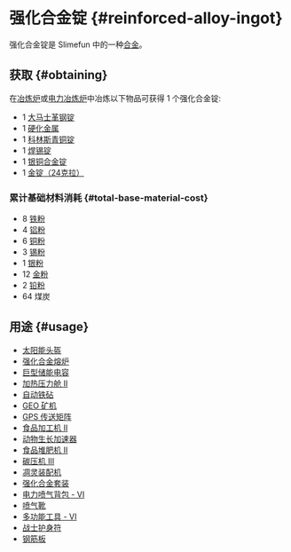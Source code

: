 # 强化合金锭 {#reinforced-alloy-ingot}

强化合金锭是 Slimefun 中的一种[合金](/Ingots#alloys)。

## 获取 {#obtaining}

在[冶炼炉](/Smeltery)或[电力冶炼炉](/Electric-Smeltery)中冶炼以下物品可获得 1 个强化合金锭:

* 1 [大马士革钢锭](/Damascus-Steel-Ingot)
* 1 [硬化金属](/Hardened-Metal)
* 1 [科林斯青铜锭](/Corinthian-Bronze-Ingot)
* 1 [焊锡锭](/Solder-Ingot)
* 1 [银铜合金锭](/Billon-Ingot)
* 1 [金锭（24克拉）](/Gold-Ingot#gold-ingot-24-carat)

### 累计基础材料消耗 {#total-base-material-cost}

* 8 [铁粉](/Iron-Dust)
* 4 [铝粉](/Aluminum-Dust)
* 6 [铜粉](/Copper-Dust)
* 3 [锡粉](/Tin-Dust)
* 1 [银粉](/Silver-Dust)
* 12 [金粉](/Gold-Dust)
* 2 [铅粉](/Lead-Dust)
* 64 煤炭

## 用途 {#usage}

* [太阳能头盔](/Technical-Gadgets#solar-helmet)
* [强化合金熔炉](/Enhanced-Furnaces)
* [巨型储能电容](/Energy-Capacitors)
* [加热压力舱 II](/Heated-Pressure-Chamber)
* [自动铁砧](/Auto-Anvil)
* [GEO 矿机](/GEO-Miner)
* [GPS 传送矩阵](/GPS-Teleporter-Matrix)
* [食品加工机 II](/Food-Fabricator)
* [动物生长加速器](/Animal-Growth-Accelerator)
* [食品堆肥机 II](/Food-Composter)
* [碳压机 III](/Carbon-Press)
* [凋灵装配机](/Wither-Assembler)
* [强化合金套装](/Armor#reinforced-armor-set)
* [电力喷气背包 - VI](/Jetpacks)
* [喷气靴](/Jet-Boots)
* [多功能工具 - VI](/Multi-Tools)
* [战士护身符](/Talismans)
* [钢筋板](/Miscellaneous-Items)
